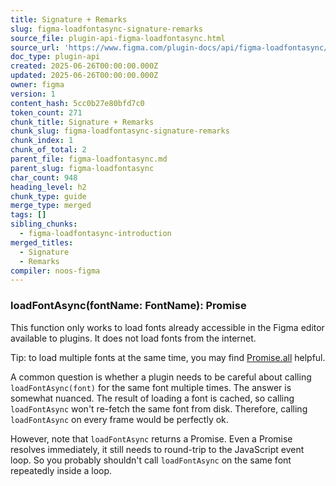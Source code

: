 ```yaml
---
title: Signature + Remarks
slug: figma-loadfontasync-signature-remarks
source_file: plugin-api-figma-loadfontasync.html
source_url: 'https://www.figma.com/plugin-docs/api/figma-loadfontasync/'
doc_type: plugin-api
created: 2025-06-26T00:00:00.000Z
updated: 2025-06-26T00:00:00.000Z
owner: figma
version: 1
content_hash: 5cc0b27e80bfd7c0
token_count: 271
chunk_title: Signature + Remarks
chunk_slug: figma-loadfontasync-signature-remarks
chunk_index: 1
chunk_of_total: 2
parent_file: figma-loadfontasync.md
parent_slug: figma-loadfontasync
char_count: 948
heading_level: h2
chunk_type: guide
merge_type: merged
tags: []
sibling_chunks:
  - figma-loadfontasync-introduction
merged_titles:
  - Signature
  - Remarks
compiler: noos-figma
---
```


### loadFontAsync(fontName: FontName): Promise

This function only works to load fonts already accessible in the Figma editor available to plugins. It does not load fonts from the internet.

Tip: to load multiple fonts at the same time, you may find [Promise.all](https://developer.mozilla.org/en-US/docs/Web/JavaScript/Reference/Global_Objects/Promise/all) helpful.

A common question is whether a plugin needs to be careful about calling `loadFontAsync(font)` for the same font multiple times. The answer is somewhat nuanced. The result of loading a font is cached, so calling `loadFontAsync` won't re-fetch the same font from disk. Therefore, calling `loadFontAsync` on every frame would be perfectly ok.

However, note that `loadFontAsync` returns a Promise. Even a Promise resolves immediately, it still needs to round-trip to the JavaScript event loop. So you probably shouldn't call `loadFontAsync` on the same font repeatedly inside a loop.

